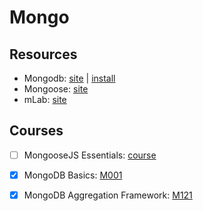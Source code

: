 # Mongo

## Resources

* Mongodb: [site](https://www.mongodb.com/?_ga=2.224151963.1664943913.1528673219-172502042.1528673218) \| [install](https://docs.mongodb.com/manual/administration/install-community/)
* Mongoose: [site](http://mongoosejs.com/)
* mLab: [site](https://mlab.com/)

## Courses

* [ ] MongooseJS Essentials: [course](https://www.udemy.com/mongoosejs-essentials/learn/v4/overview)
* [x] MongoDB Basics: [M001](https://university.mongodb.com/mercury/M001/2017_November/overview)
* [x] MongoDB Aggregation Framework: [M121](https://university.mongodb.com/mercury/M001/2017_November/overview)

